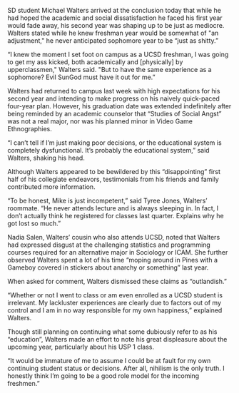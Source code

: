 SD student Michael Walters arrived at the conclusion today that while he had hoped the academic and social dissatisfaction he faced his first year would fade away, his second year was shaping up to be just as mediocre. Walters stated while he knew freshman year would be somewhat of "an adjustment," he never anticipated sophomore year to be “just as shitty.”

“I knew the moment I set foot on campus as a UCSD freshman, I was going to get my ass kicked, both academically and [physically] by upperclassmen," Walters said. "But to have the same experience as a sophomore? Evil SunGod must have it out for me.”

Walters had returned to campus last week with high expectations for his second year and intending to make progress on his naively quick-paced four-year plan. However, his graduation date was extended indefinitely after being reminded by an academic counselor that “Studies of Social Angst” was not a real major, nor was his planned minor in Video Game Ethnographies.

“I can’t tell if I’m just making poor decisions, or the educational system is completely dysfunctional. It’s probably the educational system,” said Walters, shaking his head.

Although Walters appeared to be bewildered by this “disappointing” first half of his collegiate endeavors, testimonials from his friends and family contributed more information.

“To be honest, Mike is just incompetent,” said Tyree Jones, Walters’ roommate. “He never attends lecture and is always sleeping in. In fact, I don’t actually think he registered for classes last quarter. Explains why he got lost so much.”

Nadia Salen, Walters’ cousin who also attends UCSD, noted that Walters had expressed disgust at the challenging statistics and programming courses required for an alternative major in Sociology or ICAM. She further observed Walters spent a lot of his time “moping around in Pines with a Gameboy covered in stickers about anarchy or something” last year.

When asked for comment, Walters dismissed these claims as “outlandish.”

“Whether or not I went to class or am even enrolled as a UCSD student is irrelevant. My lackluster experiences are clearly due to factors out of my control and I am in no way responsible for my own happiness,” explained Walters.

Though still planning on continuing what some dubiously refer to as his “education”, Walters made an effort to note his great displeasure about the upcoming year, particularly about his USP 1 class.

“It would be immature of me to assume I could be at fault for my own continuing student status or decisions. After all, nihilism is the only truth. I honestly think I’m going to be a good role model for the incoming freshmen.”
